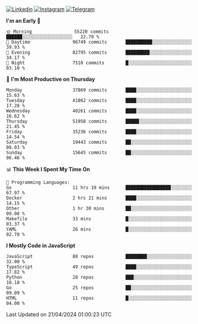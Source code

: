 [![Linkedin](https://img.shields.io/badge/-Archie-blue?style=flat-square&labelColor=gray&logo=Linkedin&logoColor=white&link=https://www.linkedin.com/in/archisdi)](https://www.linkedin.com/in/archisdi)
[![Instagram](https://img.shields.io/badge/-@archisdi-orange?style=flat-square&labelColor=gray&logo=Instagram&logoColor=white&link=https://www.instagram.com/archisdi)](https://www.instagram.com/archisdi)
[![Telegram](https://img.shields.io/badge/-aai-informational?style=flat-square&labelColor=gray&logo=telegram&logoColor=white&link=https://t.me/archisdi)](https://t.me/archisdi)

<!--START_SECTION:waka-->
**I'm an Early 🐤** 

```text
🌞 Morning                55220 commits       ██████░░░░░░░░░░░░░░░░░░░   22.79 % 
🌆 Daytime                96749 commits       ██████████░░░░░░░░░░░░░░░   39.93 % 
🌃 Evening                82795 commits       █████████░░░░░░░░░░░░░░░░   34.17 % 
🌙 Night                  7510 commits        █░░░░░░░░░░░░░░░░░░░░░░░░   03.10 % 
```
📅 **I'm Most Productive on Thursday** 

```text
Monday                   37869 commits       ████░░░░░░░░░░░░░░░░░░░░░   15.63 % 
Tuesday                  41862 commits       ████░░░░░░░░░░░░░░░░░░░░░   17.28 % 
Wednesday                40261 commits       ████░░░░░░░░░░░░░░░░░░░░░   16.62 % 
Thursday                 51958 commits       █████░░░░░░░░░░░░░░░░░░░░   21.45 % 
Friday                   35236 commits       ████░░░░░░░░░░░░░░░░░░░░░   14.54 % 
Saturday                 19443 commits       ██░░░░░░░░░░░░░░░░░░░░░░░   08.03 % 
Sunday                   15645 commits       ██░░░░░░░░░░░░░░░░░░░░░░░   06.46 % 
```


📊 **This Week I Spent My Time On** 

```text
💬 Programming Languages: 
Go                       11 hrs 19 mins      █████████████████░░░░░░░░   67.97 % 
Docker                   2 hrs 21 mins       ████░░░░░░░░░░░░░░░░░░░░░   14.15 % 
Other                    1 hr 30 mins        ██░░░░░░░░░░░░░░░░░░░░░░░   09.08 % 
Makefile                 33 mins             █░░░░░░░░░░░░░░░░░░░░░░░░   03.37 % 
YAML                     26 mins             █░░░░░░░░░░░░░░░░░░░░░░░░   02.70 % 
```

**I Mostly Code in JavaScript** 

```text
JavaScript               88 repos            ████████░░░░░░░░░░░░░░░░░   32.00 % 
TypeScript               49 repos            ████░░░░░░░░░░░░░░░░░░░░░   17.82 % 
Python                   28 repos            ███░░░░░░░░░░░░░░░░░░░░░░   10.18 % 
Go                       25 repos            ██░░░░░░░░░░░░░░░░░░░░░░░   09.09 % 
HTML                     11 repos            █░░░░░░░░░░░░░░░░░░░░░░░░   04.00 % 
```




 Last Updated on 21/04/2024 01:00:23 UTC
<!--END_SECTION:waka-->